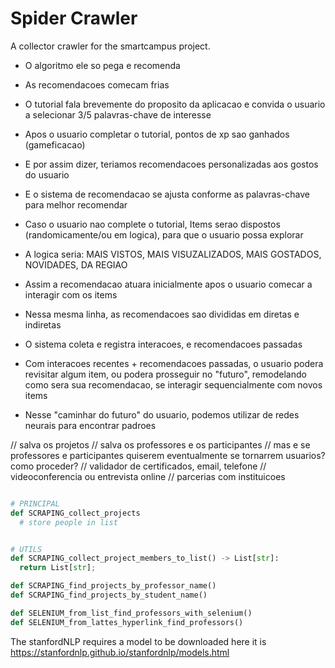 # Spider Crawler

A collector crawler for the smartcampus project.

- O algoritmo ele so pega e recomenda
- As recomendacoes comecam frias
- O tutorial fala brevemente do proposito da aplicacao e convida o usuario a selecionar 3/5 palavras-chave de interesse
- Apos o usuario completar o tutorial, pontos de xp sao ganhados (gameficacao)
- E por assim dizer, teriamos recomendacoes personalizadas aos gostos do usuario
- E o sistema de recomendacao se ajusta conforme as palavras-chave para melhor recomendar

- Caso o usuario nao complete o tutorial, Items serao dispostos (randomicamente/ou em logica), para que o usuario possa explorar
- A logica seria: MAIS VISTOS, MAIS VISUZALIZADOS, MAIS GOSTADOS, NOVIDADES, DA REGIAO
- Assim a recomendacao atuara inicialmente apos o usuario comecar a interagir com os items
- Nessa mesma linha, as recomendacoes sao divididas em diretas e indiretas
- O sistema coleta e registra interacoes, e recomendacoes passadas
- Com interacoes recentes + recomendacoes passadas, o usuario podera revisitar algum item, ou podera prosseguir no "futuro", remodelando como sera sua recomendacao, se interagir sequencialmente com novos items

- Nesse "caminhar do futuro" do usuario, podemos utilizar de redes neurais para encontrar padroes

// salva os projetos
// salva os professores e os participantes
// mas e se professores e participantes quiserem eventualmente se tornarrem usuarios? como proceder?
// validador de certificados, email, telefone
// videoconferencia ou entrevista online
// parcerias com instituicoes

```py

# PRINCIPAL
def SCRAPING_collect_projects
  # store people in list


# UTILS
def SCRAPING_collect_project_members_to_list() -> List[str]:
  return List[str];

def SCRAPING_find_projects_by_professor_name()
def SCRAPING_find_projects_by_student_name()

def SELENIUM_from_list_find_professors_with_selenium()
def SELENIUM_from_lattes_hyperlink_find_professors()

```


The stanfordNLP requires a model to be downloaded
here it is
https://stanfordnlp.github.io/stanfordnlp/models.html